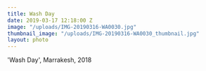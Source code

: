 ```yaml
---
title: Wash Day
date: 2019-03-17 12:18:00 Z
image: "/uploads/IMG-20190316-WA0030.jpg"
thumbnail_image: "/uploads/IMG-20190316-WA0030_thumbnail.jpg"
layout: photo
---
```


'Wash Day', Marrakesh, 2018